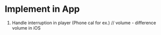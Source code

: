#  Implement in App
1. Handle interruption in player (Phone cal for ex.)
// volume - difference volume in iOS
